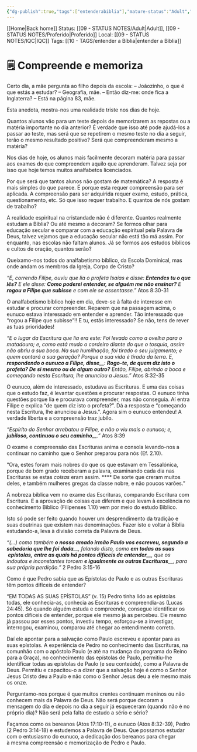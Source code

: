 ```yaml
---
{"dg-publish":true,"tags":["entenderabiblia"],"mature-status":"Adult","message_category":"Devocional","created":"2025-10-16T10:27:56.472+01:00","speech-status":"Proferido","local":"iqc","dg-note-icon":"adult","noteIcon":"adult","updated":"2025-10-27T15:31:27.840+00:00","title":"Compreende e memoriza","dgPassFrontmatter":true,"permalink":"/05-main-notes-permanent-zettel/compreende-e-memoriza/"}
---
```


[[Home\|Back home]]
Status: [[09 - STATUS NOTES/Adult\|Adult]], [[09 - STATUS NOTES/Proferido\|Proferido]]
Local: [[09 - STATUS NOTES/IQC\|IQC]]
Tags: [[10 - TAGS/entender a Bíblia\|entender a Bíblia]]

# 🗒️ Compreende e memoriza

Certo dia, a mãe pergunta ao filho depois da escola: – Joãozinho, o que é que estás a estudar? – Geografia, mãe. – Então diz-me: onde fica a Inglaterra? – Está na página 83, mãe.

Esta anedota, mostra-nos uma realidade triste nos dias de hoje.

Quantos alunos vão para um teste depois de memorizarem as repostas ou a matéria importante no dia anterior? É verdade que isso até pode ajudá-los a passar ao teste, mas será que se repetirem o mesmo teste no dia a seguir, terão o mesmo resultado positivo? Será que compreenderam mesmo a matéria?

Nos dias de hoje, os alunos mais facilmente decoram matéria para passar aos exames do que compreendem aquilo que aprenderam. Talvez seja por isso que hoje temos muitos analfabetos licenciados.

Por que será que tantos alunos não gostam de matemática? A resposta é mais simples do que parece. É porque esta requer compreensão para ser aplicada. A compreensão para ser adquirida requer exame, estudo, prática, questionamento, etc. Só que isso requer trabalho. E quantos de nós gostam de trabalho?

A realidade espiritual na cristandade não é diferente. Quantos realmente estudam a Bíblia? Ou até mesmo a decoram? Se formos olhar para educação secular e comparar com a educação espiritual pela Palavra de Deus, talvez vejamos que a educação secular não está tão má assim. Por enquanto, nas escolas não faltam alunos. Já se formos aos estudos bíblicos e cultos de oração, quantos serão?

Queixamo-nos todos do analfabetismo bíblico, da Escola Dominical, mas onde andam os membros da Igreja, Corpo de Cristo?

_“E, correndo Filipe, ouviu que lia o profeta Isaías e disse:_ _**Entendes tu o que lês?**_ _E ele disse:_ _**Como poderei entender, se alguém me não ensinar?**_ _E_ _**rogou a Filipe que subisse**_ _e com ele se assentasse.”_ Atos 8:30-31

O analfabetismo bíblico hoje em dia, deve-se à falta de interesse em estudar e procurar compreender. Reparem que na passagem acima, o eunuco estava interessado em entender e aprender. Tão interessado que “rogou a Filipe que subisse”!! E tu, estás interessado? Se não, tens de rever as tuas prioridades!

_“E o lugar da Escritura que lia era este: Foi levado como a ovelha para o matadouro; e, como está mudo o cordeiro diante do que o tosquia, assim não abriu a sua boca. Na sua humilhação, foi tirado o seu julgamento; e quem contará a sua geração? Porque a sua vida é tirada da terra. E,_ _**respondendo o eunuco a Filipe, disse**__:_ _**Rogo-te, de quem diz isto o profeta? De si mesmo ou de algum outro?**_ _Então, Filipe, abrindo a boca e começando nesta Escritura, lhe anunciou a Jesus.”_ Atos 8:32-35

O eunuco, além de interessado, estudava as Escrituras. E uma das coisas que o estudo faz, é levantar questões e procurar respostas. O eunuco tinha questões porque lia e procurava compreender, mas não conseguia. Aí entra Filipe e explica “de quem diz isto o profeta?”. Dá a resposta e “começando nesta Escritura, lhe anunciou a Jesus.”. Agora sim o eunuco entendeu! A verdade liberta e a compreensão traz jubilo.

_“Espírito do Senhor arrebatou a Filipe, e não o viu mais o eunuco; e,_ _**jubiloso, continuou o seu caminho**__.”_ Atos 8:39

O exame e compreensão das Escrituras anima e consola levando-nos a continuar no caminho que o Senhor preparou para nós (Ef. 2.10).

“Ora, estes foram mais nobres do que os que estavam em Tessalónica, porque de bom grado receberam a palavra, examinando cada dia nas Escrituras se estas _coisas_ eram assim. **** De sorte que creram muitos deles, e também mulheres gregas da classe nobre, e não poucos varões.”

A nobreza bíblica vem no exame das Escrituras, comparando Escritura com Escritura. E a aprovação de coisas que diferem e que levam à excelência no conhecimento Bíblico (Filipenses 1.10) vem por meio do estudo Bíblico.

Isto só pode ser feito quando houver um desprendimento da tradição e suas doutrinas que existem nas denominações. Fazer isto e voltar à Bíblia estudando-a, leva à divisão correta da Palavra de Deus.

_“(…) como também_ _**o nosso amado irmão Paulo vos escreveu, segundo a sabedoria que lhe foi dada**__, falando disto, como_ _**em todas as suas  epístolas,**_ _**entre as quais há pontos difíceis de entender**__, que os indoutos e inconstantes torcem_ _**e igualmente as outras Escrituras**__, para sua própria perdição.”_ 2 Pedro 3:15-16

Como é que Pedro sabia que as Epístolas de Paulo e as outras Escrituras têm pontos difíceis de entender?

“EM TODAS AS SUAS EPÍSTOLAS” (v. 15) Pedro tinha lido as epístolas todas, ele conhecia-as, conhecia as Escrituras e compreendia-as (Lucas 24:45). Só quando alguém estuda e compreende, consegue identificar os pontos difíceis de entender, porque ele mesmo já as percebeu. Ele mesmo já passou por esses pontos, investiu tempo, esforçou-se a investigar, interrogou, examinou, comparou até chegar ao entendimento correto.

Daí ele apontar para a salvação como Paulo escreveu e apontar para as suas epístolas. A experiência de Pedro no conhecimento das Escrituras, na comunhão com o apóstolo Paulo (e até na mudança do programa do Reino para a Graça), no conhecimento das epístolas de Paulo, permitiu-lhe identificar todas as epístolas de Paulo (e seu conteúdo), como a Palavra de Deus. Permitiu e capacitou-o a dizer que a salvação hoje é como o Senhor Jesus Cristo deu a Paulo e não como o Senhor Jesus deu a ele mesmo mais os onze.

Perguntamo-nos porque é que muitos crentes continuam meninos ou não conhecem mais da Palavra de Deus. Não será porque decoram a mensagem do dia e depois no dia a seguir já esqueceram (quando não é no próprio dia)? Não será pela falta de estudo a sério e sério?

Façamos como os bereanos (Atos 17:10-11), o eunuco (Atos 8:32-39), Pedro (2 Pedro 3:14-18) e estudemos a Palavra de Deus. Que possamos estudar com o entusiasmo do eunuco, a dedicação dos bereanos para chegar à mesma compreensão e memorização de Pedro e Paulo.
